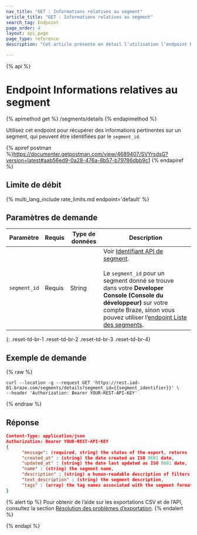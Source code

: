 ```yaml
---
nav_title: "GET : Informations relatives au segment"
article_title: "GET : Informations relatives au segment"
search_tag: Endpoint
page_order: 4
layout: api_page
page_type: reference
description: "Cet article présente en détail l’utilisation l’endpoint Braze de détails de segments."

---
```

{% api %}
# Endpoint Informations relatives au segment
{% apimethod get %}
/segments/details
{% endapimethod %}

Utilisez cet endpoint pour récupérer des informations pertinentes sur un segment, qui peuvent être identifiées par le `segment_id`.

{% apiref postman %}https://documenter.getpostman.com/view/4689407/SVYrsdsG?version=latest#aab56ed9-0a28-476a-8b57-b79786dbb9c1 {% endapiref %}

## Limite de débit

{% multi_lang_include rate_limits.md endpoint='default' %}

## Paramètres de demande

| Paramètre    | Requis | Type de données | Description            |
| ------------ | -------- | --------- | ---------------------- |
| `segment_id` | Requis | String | Voir [Identifiant API de segment]({{site.baseurl}}/api/identifier_types/).<br><br> Le `segment_id` pour un segment donné se trouve dans votre **Developer Console (Console du développeur)** sur votre compte Braze, sinon vous pouvez utiliser l’[endpoint Liste des segments]({{site.baseurl}}/api/endpoints/export/segments/get_segment/).  |
{: .reset-td-br-1 .reset-td-br-2 .reset-td-br-3  .reset-td-br-4}

## Exemple de demande
{% raw %}
```
curl --location -g --request GET 'https://rest.iad-01.braze.com/segments/details?segment_id={{segment_identifier}}' \
--header 'Authorization: Bearer YOUR-REST-API-KEY'
```
{% endraw %}

## Réponse

```json
Content-Type: application/json
Authorization: Bearer YOUR-REST-API-KEY
{
      "message": (required, string) the status of the export, returns 'success' when completed without errors,
      "created_at" : (string) the date created as ISO 8601 date,
      "updated_at" : (string) the date last updated as ISO 8601 date,
      "name" : (string) the segment name,
      "description" : (string) a human-readable description of filters,
      "text_description" : (string) the segment description, 
      "tags" : (array) the tag names associated with the segment formatted as strings
}
```

{% alert tip %}
Pour obtenir de l’aide sur les exportations CSV et de l’API, consultez la section [Résolution des problèmes d’exportation]({{site.baseurl}}/user_guide/data_and_analytics/export_braze_data/export_troubleshooting/).
{% endalert %}

{% endapi %}
